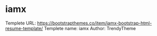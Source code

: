 # iamx
Templete URL: https://bootstrapthemes.co/item/iamx-bootstrap-html-resume-template/
Templete name: iamx
Author: TrendyTheme
